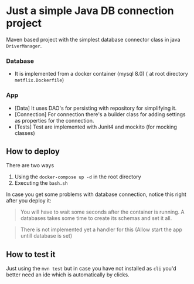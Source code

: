 # Just a simple Java DB connection project

Maven based project with the simplest database connector class in java ``DriverManager``.


### Database
- It is implemented from a docker container (mysql 8.0) ( at root directory ``metflix.Dockerfile``)
### App
- [Data]     It uses DAO's for persisting with repository for simplifying it. 
- [Connection] For connection there's a builder class for adding settings as properties for the connection.
- [Tests]      Test are implemented with Junit4 and mockito (for mocking classes)



## How to deploy

There are two ways

1. Using the ``docker-compose up -d`` in the root directory
2. Executing the `bash.sh`



In case you get some problems with database connection, notice this right after you deploy it:
> You will have to wait some seconds after the container is running. A databases takes some time to
> create its schemas and set it all. 

>There is not implemented yet a handler for this (Allow start the app untill database is set)


## How to test it

 Just using the ``mvn test`` but in case you have not installed as ``cli`` you'd better need an ide which is automatically by clicks.
